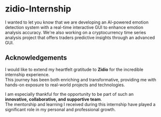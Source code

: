 # zidio-Internship
I wanted to let you know that we are developing an AI-powered emotion detection system with a real-time interactive GUI to enhance emotion analysis accuracy. We're also working on a cryptocurrency time series analysis project that offers traders predictive insights through an advanced GUI.

##  Acknowledgements

I would like to extend my heartfelt gratitude to **Zidio** for the incredible internship experience.  
This journey has been both enriching and transformative, providing me with hands-on exposure to real-world projects and technologies.

I am especially thankful for the opportunity to be part of such an **innovative, collaborative, and supportive team**.  
The mentorship and learning I received during this internship have played a significant role in my personal and professional growth.
